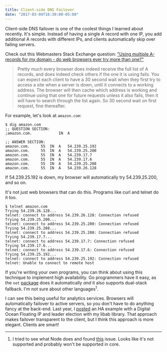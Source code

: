 ```yaml
---
title: Client-side DNS Failover
date: "2017-03-04T16:30:00-05:00"
---
```


Client-side DNS failover is one of the coolest things I learned about recently.
It's simple. Instead of having a single A record with one IP, you add additional
A records with different IPs, and clients automatically skip over failing servers.

Check out this Webmasters Stack Exchange question:
["Using multiple A-records for my domain - do web browsers ever try more than one?"](http://webmasters.stackexchange.com/questions/10927/using-multiple-a-records-for-my-domain-do-web-browsers-ever-try-more-than-one)

> Pretty much every browser does indeed receive the full list of A records, and does indeed check others if the one it is using fails. You can expect each client to have a 30 second wait when they first try to access a site when a server is down, until it connects to a working address. The browser will then cache which address is working and continue using that one for future requests unless it also fails, then it will have to search through the list again. So 30 second wait on first request, fine thereafter.

For example, let's look at `amazon.com`:

```
$ dig amazon.com
;; QUESTION SECTION:
;amazon.com.			IN	A

;; ANSWER SECTION:
amazon.com.		55	IN	A	54.239.25.192
amazon.com.		55	IN	A	54.239.25.200
amazon.com.		55	IN	A	54.239.17.7
amazon.com.		55	IN	A	54.239.17.6
amazon.com.		55	IN	A	54.239.25.208
amazon.com.		55	IN	A	54.239.26.128
```

If 54.239.25.192 is down, my browser will automatically try 54.239.25.200, and so on.

It's not just web browsers that can do this. Programs like curl and telnet do it too.

```
$ telnet amazon.com
Trying 54.239.26.128...
telnet: connect to address 54.239.26.128: Connection refused
Trying 54.239.25.200...
telnet: connect to address 54.239.25.200: Connection refused
Trying 54.239.25.208...
telnet: connect to address 54.239.25.208: Connection refused
Trying 54.239.17.7...
telnet: connect to address 54.239.17.7: Connection refused
Trying 54.239.17.6...
telnet: connect to address 54.239.17.6: Connection refused
Trying 54.239.25.192...
telnet: connect to address 54.239.25.192: Connection refused
telnet: Unable to connect to remote host
```

If you're writing your own programs, you can think about using this technique to implement
high availability. Go programmers have it easy, as the `net` [package](https://golang.org/pkg/net/#Dialer)
does it automatically *and* it also supports dual-stack fallback. I'm not sure about other
languages<sup>1</sup>.

I can see this being useful for analytics services. Browsers will automatically failover to active
servers, so you don't have to do anything fancy at the back-end. Last year, I [posted](https://misfra.me/2016/04/29/ha-with-libab-and-digital-ocean/) an HA example
with a Digital Ocean Floating IP and leader election with my libab library. That approach makes
failover transparent to the client, but I think this approach is more elegant. Clients are smart!

---

1. I tried to see what Node does and found [this](https://github.com/nodejs/node/issues/708) issue.
Looks like it's not supported and probably won't be supported in core.
